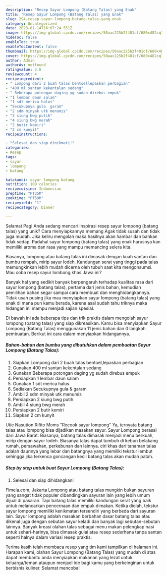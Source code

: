 ```yaml
---
description: "Resep Sayur Lompong (Batang Talas) yang Enak"
title: "Resep Sayur Lompong (Batang Talas) yang Enak"
slug: 294-resep-sayur-lompong-batang-talas-yang-enak
category: Uncategorized
date: 2023-01-14T16:07:24.551Z
image: https://img-global.cpcdn.com/recipes/50aac225b2f401cf/680x482cq70/sayur-lompong-batang-talas-foto-resep-utama.jpg
hideToc: false
enableToc: true
enableTocContent: false
thumbnail: https://img-global.cpcdn.com/recipes/50aac225b2f401cf/680x482cq70/sayur-lompong-batang-talas-foto-resep-utama.jpg
cover: https://img-global.cpcdn.com/recipes/50aac225b2f401cf/680x482cq70/sayur-lompong-batang-talas-foto-resep-utama.jpg
author: Admin
authorAv: notfound
ratingvalue: 3.8
reviewcount: 4
recipeingredient:
- " Lompong dari 2 buah talas bentoellepaskan perbagian"
- "400 ml santan kekentalan sedang"
- " Beberapa potongan daging yg sudah direbus empuk"
- "1 lembar daun salam"
- "1 sdt merica halus"
- "Secukupnya gula  garam"
- "2 sdm minyak utk menumis"
- "2 siung bwg putih"
- "4 siung bwg merah"
- "2 butir kemiri"
- "2 cm kunyit"
recipeinstructions:

- "Selesai dan siap dinikmati!"
categories:
- Resep
tags:
- sayur
- lompong
- batang

katakunci: sayur lompong batang 
nutrition: 109 calories
recipecuisine: Indonesian
preptime: "PT35M"
cooktime: "PT59M"
recipeyield: "1"
recipecategory: Dinner

---
```



Selamat Pagi Anda sedang mencari inspirasi resep sayur lompong (batang talas) yang unik? Cara menyiapkannya memang Agak tidak susah dan tidak juga mudah. Jika keliru mengolah maka hasilnya akan hambar dan bahkan tidak sedap. Padahal sayur lompong (batang talas) yang enak harusnya kan memiliki aroma dan rasa yang mampu memancing selera kita.


Biasanya, lompong atau batang talas ini dimasak dengan kuah santan dan bumbu rempah, mirip sayur lodeh. Kandungan serat yang tinggi pada talas memungkinkan lebih mudah dicerna oleh tubuh saat kita mengonsumsi. Mau coba resep sayur lombong khas Jawa ini?

Banyak hal yang sedikit banyak berpengaruh terhadap kualitas rasa dari sayur lompong (batang talas), pertama dari jenis bahan, kemudian pemilihan bahan segar sampai cara membuat dan menghidangkannya. Tidak usah pusing jika mau menyiapkan sayur lompong (batang talas) yang enak di mana pun kamu berada, karena asal sudah tahu triknya maka hidangan ini mampu menjadi sajian spesial.


Di bawah ini ada beberapa tips dan trik praktis dalam mengolah sayur lompong (batang talas) yang siap dikreasikan. Kamu bisa menyiapkan Sayur Lompong (Batang Talas) menggunakan 11 jenis bahan dan 0 langkah pembuatan. Berikut ini cara dalam menyiapkan hidangannya.

<!--inarticleads1-->

##### Bahan-bahan dan bumbu yang dibutuhkan dalam pembuatan Sayur Lompong (Batang Talas):

1. Siapkan  Lompong dari 2 buah talas bentoel,lepaskan perbagian
1. Gunakan 400 ml santan kekentalan sedang
1. Gunakan  Beberapa potongan daging yg sudah direbus empuk
1. Persiapkan 1 lembar daun salam
1. Gunakan 1 sdt merica halus
1. Sediakan Secukupnya gula &amp; garam
1. Ambil 2 sdm minyak utk menumis
1. Persiapkan 2 siung bwg putih
1. Ambil 4 siung bwg merah
1. Persiapkan 2 butir kemiri
1. Siapkan 2 cm kunyit


Utie Nasution Rifito Moms &#34;Recook sayur lompong&#34; Ya, ternyata batang talas atau lompong bisa dijadikan masakan sayur. Sayur Lompong berasal dari Jawa Barat. Biasanya, batang talas dimasak menjadi menu berkuah, mirip dengan sayur lodeh. Biasanya talas dapat tumbuh di kebun belakang rumah, persawahan, perkebunan dan lainnya. ciri khas dari tanaman talas adalah daunnya yang lebar dan batangnya yang memiliki tekstur lembut sehingga jika terkenca goncangan kecil batang talas akan mudah patah. 

<!--inarticleads2-->

##### Step by step untuk buat Sayur Lompong (Batang Talas):


1. Selesai dan siap dihidangkan!

Fimela.com, Jakarta Lompong atau batang talas mungkin bukan sayuran yang sangat tidak populer dibandingkan sayuran lain yang lebih umum dijual di pasaran. Tapi batang talas memiliki kandungan serat yang baik untuk melancarkan pencernaan dan empuk dimakan. Ketika diolah, tekstur sayur lompong memiliki kenikmatan tersendiri yang berbeda dari sayuran lain. Sayur lompong adalah masakan berbahan dasar batang talas atau dikenal juga dengan sebutan sayur keladi dan banyak lagi sebutan-sebutan lainnya. Banyak kreasi olahan talas sebagai menu makan pelengkap nasi untuk sehari-harinya, bisa dimasak gulai atau resep sederhana tanpa santan seperti halnya dalam variasi resep praktis. 

Terima kasih telah membaca resep yang tim kami tampilkan di halaman ini. Harapan kami, olahan Sayur Lompong (Batang Talas) yang mudah di atas dapat membantu anda menyiapkan makanan yang lezat untuk keluarga/teman ataupun menjadi ide bagi kamu yang berkeinginan untuk berbisnis kuliner. Selamat mencoba!
